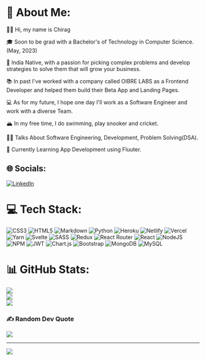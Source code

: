 # 💫 About Me:
👋🏽 Hi, my name is Chirag

🎓 Soon to be grad with a Bachelor's of Technology in Computer Science. (May, 2023)

🌇 India Native, with a passion for picking complex problems and develop strategies to solve them that 
 will grow your business.

📚 In past I've worked with a company called OIBRE LABS as a Frontend Developer and helped them build 
 their Beta App and Landing Pages.

💻 As for my future, I hope one day I'll work as a Software Engineer and work with a diverse Team.

🏔 In my free time, I do swimming, play snooker and cricket.

💪🏽 Talks About Software Engineering,  Development, Problem Solving(DSA).

📱 Currently Learning App Development using Fluuter.


## 🌐 Socials:
[![LinkedIn](https://img.shields.io/badge/LinkedIn-%230077B5.svg?logo=linkedin&logoColor=white)](https://linkedin.com/in/chirag-agrawal-306811205) 

# 💻 Tech Stack:
![CSS3](https://img.shields.io/badge/css3-%231572B6.svg?style=flat&logo=css3&logoColor=white) ![HTML5](https://img.shields.io/badge/html5-%23E34F26.svg?style=flat&logo=html5&logoColor=white) ![Markdown](https://img.shields.io/badge/markdown-%23000000.svg?style=flat&logo=markdown&logoColor=white) ![Python](https://img.shields.io/badge/python-3670A0?style=flat&logo=python&logoColor=ffdd54) ![Heroku](https://img.shields.io/badge/heroku-%23430098.svg?style=flat&logo=heroku&logoColor=white) ![Netlify](https://img.shields.io/badge/netlify-%23000000.svg?style=flat&logo=netlify&logoColor=#00C7B7) ![Vercel](https://img.shields.io/badge/vercel-%23000000.svg?style=flat&logo=vercel&logoColor=white) ![Yarn](https://img.shields.io/badge/yarn-%232C8EBB.svg?style=flat&logo=yarn&logoColor=white) ![Svelte](https://img.shields.io/badge/svelte-%23f1413d.svg?style=flat&logo=svelte&logoColor=white) ![SASS](https://img.shields.io/badge/SASS-hotpink.svg?style=flat&logo=SASS&logoColor=white) ![Redux](https://img.shields.io/badge/redux-%23593d88.svg?style=flat&logo=redux&logoColor=white) ![React Router](https://img.shields.io/badge/React_Router-CA4245?style=flat&logo=react-router&logoColor=white) ![React](https://img.shields.io/badge/react-%2320232a.svg?style=flat&logo=react&logoColor=%2361DAFB) ![NodeJS](https://img.shields.io/badge/node.js-6DA55F?style=flat&logo=node.js&logoColor=white) ![NPM](https://img.shields.io/badge/NPM-%23000000.svg?style=flat&logo=npm&logoColor=white) ![JWT](https://img.shields.io/badge/JWT-black?style=flat&logo=JSON%20web%20tokens) ![Chart.js](https://img.shields.io/badge/chart.js-F5788D.svg?style=flat&logo=chart.js&logoColor=white) ![Bootstrap](https://img.shields.io/badge/bootstrap-%23563D7C.svg?style=flat&logo=bootstrap&logoColor=white) ![MongoDB](https://img.shields.io/badge/MongoDB-%234ea94b.svg?style=flat&logo=mongodb&logoColor=white) ![MySQL](https://img.shields.io/badge/mysql-%2300f.svg?style=flat&logo=mysql&logoColor=white)
# 📊 GitHub Stats:
![](https://github-readme-stats.vercel.app/api?username=chirag-08x&theme=radical&hide_border=false&include_all_commits=true&count_private=true)<br/>
![](https://github-readme-streak-stats.herokuapp.com/?user=chirag-08x&theme=radical&hide_border=false)<br/>
![](https://github-readme-stats.vercel.app/api/top-langs/?username=chirag-08x&theme=radical&hide_border=false&include_all_commits=true&count_private=true&layout=compact)

### ✍️ Random Dev Quote
![](https://quotes-github-readme.vercel.app/api?type=horizontal&theme=radical)

---
[![](https://visitcount.itsvg.in/api?id=chirag-08x&icon=0&color=0)](https://visitcount.itsvg.in)

<!-- Proudly created with GPRM ( https://gprm.itsvg.in ) -->
